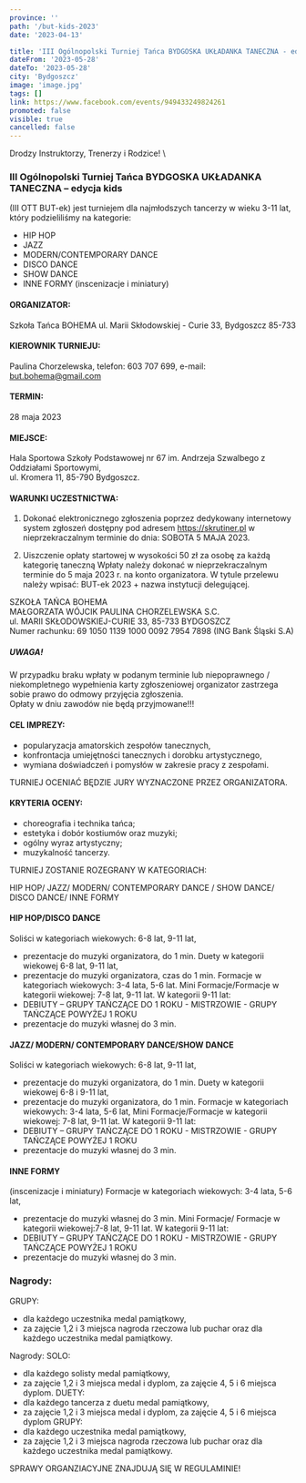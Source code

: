 ```yaml
---
province: ''
path: '/but-kids-2023'
date: '2023-04-13'

title: 'III Ogólnopolski Turniej Tańca BYDGOSKA UKŁADANKA TANECZNA - edycja KIDS'
dateFrom: '2023-05-28'
dateTo: '2023-05-28'
city: 'Bydgoszcz'
image: 'image.jpg'
tags: []
link: https://www.facebook.com/events/949433249824261
promoted: false
visible: true
cancelled: false
---
```

Drodzy Instruktorzy, Trenerzy i Rodzice! \
### III Ogólnopolski Turniej Tańca BYDGOSKA UKŁADANKA TANECZNA – edycja kids
(III OTT BUT-ek) jest turniejem dla najmłodszych tancerzy w wieku 3-11 lat, który podzieliliśmy na kategorie:
- HIP HOP
- JAZZ
- MODERN/CONTEMPORARY DANCE
- DISCO DANCE
- SHOW DANCE
- INNE FORMY (inscenizacje i miniatury)

#### ORGANIZATOR:
Szkoła Tańca BOHEMA ul. Marii Skłodowskiej - Curie 33, Bydgoszcz 85-733

#### KIEROWNIK TURNIEJU:
Paulina Chorzelewska, telefon: 603 707 699, e-mail: but.bohema@gmail.com

#### TERMIN:
28 maja 2023

#### MIEJSCE:
Hala Sportowa Szkoły Podstawowej nr 67 im. Andrzeja Szwalbego z Oddziałami Sportowymi, \
ul. Kromera 11, 85-790 Bydgoszcz.

#### WARUNKI UCZESTNICTWA:
1. Dokonać elektronicznego zgłoszenia poprzez dedykowany internetowy system zgłoszeń dostępny pod adresem https://skrutiner.pl w nieprzekraczalnym terminie do dnia: SOBOTA 5 MAJA 2023.

2. Uiszczenie opłaty startowej w wysokości 50 zł za osobę za każdą kategorię taneczną
   Wpłaty należy dokonać w nieprzekraczalnym terminie do 5 maja 2023 r. na konto organizatora.
   W tytule przelewu należy wpisać:  BUT-ek 2023 + nazwa instytucji delegującej.

SZKOŁA TAŃCA BOHEMA \
MAŁGORZATA WÓJCIK PAULINA CHORZELEWSKA S.C. \
ul. MARII SKŁODOWSKIEJ-CURIE 33, 85-733 BYDGOSZCZ \
Numer rachunku:  69 1050 1139 1000 0092 7954 7898  (ING Bank Śląski S.A)

##### UWAGA!
W przypadku braku wpłaty w podanym terminie lub niepoprawnego / niekompletnego wypełnienia karty zgłoszeniowej organizator zastrzega sobie prawo do odmowy przyjęcia zgłoszenia. \
Opłaty w dniu zawodów nie będą przyjmowane!!!

#### CEL IMPREZY:
- popularyzacja amatorskich zespołów tanecznych,
- konfrontacja umiejętności tanecznych i dorobku artystycznego,
- wymiana doświadczeń i pomysłów w zakresie pracy z zespołami.

TURNIEJ OCENIAĆ BĘDZIE JURY WYZNACZONE PRZEZ ORGANIZATORA.
#### KRYTERIA OCENY:
- choreografia i technika tańca;
- estetyka i dobór kostiumów oraz muzyki;
- ogólny wyraz artystyczny;
- muzykalność tancerzy.



TURNIEJ ZOSTANIE ROZEGRANY W KATEGORIACH:

HIP HOP/ JAZZ/ MODERN/ CONTEMPORARY DANCE / SHOW DANCE/ DISCO DANCE/ INNE FORMY

#### HIP HOP/DISCO DANCE
Soliści w kategoriach wiekowych: 6-8 lat, 9-11 lat,
- prezentacje do muzyki organizatora, do 1 min.
  Duety w kategorii wiekowej 6-8 lat, 9-11 lat,
- prezentacje do muzyki organizatora, czas do 1 min.
  Formacje w kategoriach wiekowych: 3-4 lata, 5-6 lat.
  Mini Formacje/Formacje w kategorii wiekowej: 7-8 lat, 9-11 lat.
  W kategorii 9-11 lat:
- DEBIUTY – GRUPY TAŃCZĄCE DO 1 ROKU -
  MISTRZOWIE - GRUPY TAŃCZĄCE POWYŻEJ 1 ROKU
- prezentacje do muzyki własnej do 3 min.

#### JAZZ/ MODERN/ CONTEMPORARY DANCE/SHOW DANCE
Soliści w kategoriach wiekowych: 6-8 lat, 9-11 lat,
- prezentacje do muzyki organizatora, do 1 min.
  Duety w kategorii wiekowej 6-8 i 9-11 lat,
- prezentacje do muzyki organizatora, do 1 min.
  Formacje w kategoriach wiekowych: 3-4 lata, 5-6 lat,
  Mini Formacje/Formacje w kategorii wiekowej: 7-8 lat, 9-11 lat.
  W kategorii 9-11 lat:
- DEBIUTY – GRUPY TAŃCZĄCE DO 1 ROKU -
  MISTRZOWIE - GRUPY TAŃCZĄCE POWYŻEJ 1 ROKU
- prezentacje do muzyki własnej do 3 min.

#### INNE FORMY
(inscenizacje i miniatury)
Formacje w kategoriach wiekowych: 3-4 lata, 5-6 lat,
- prezentacje do muzyki własnej do 3 min.
  Mini Formacje/ Formacje w kategorii wiekowej:7-8 lat, 9-11 lat.
  W kategorii 9-11 lat:
- DEBIUTY – GRUPY TAŃCZĄCE DO 1 ROKU -
  MISTRZOWIE - GRUPY TAŃCZĄCE POWYŻEJ 1 ROKU
- prezentacje do muzyki własnej do 3 min.

### Nagrody:
GRUPY:
- dla każdego uczestnika medal pamiątkowy,  
- za zajęcie 1,2 i 3 miejsca nagroda rzeczowa lub puchar oraz dla każdego uczestnika medal pamiątkowy.

Nagrody:
SOLO:
- dla każdego solisty medal pamiątkowy,
- za zajęcie 1,2 i 3 miejsca medal i dyplom, za zajęcie 4, 5 i 6 miejsca dyplom.
DUETY:
- dla każdego tancerza z duetu medal pamiątkowy,
- za zajęcie 1,2 i 3 miejsca medal i dyplom, za zajęcie 4, 5 i 6 miejsca dyplom
GRUPY:
- dla każdego uczestnika medal pamiątkowy,  
- za zajęcie 1,2 i 3 miejsca nagroda rzeczowa lub puchar oraz dla każdego uczestnika medal pamiątkowy.

SPRAWY ORGANZIACYJNE ZNAJDUJĄ SIĘ W REGULAMINIE!
